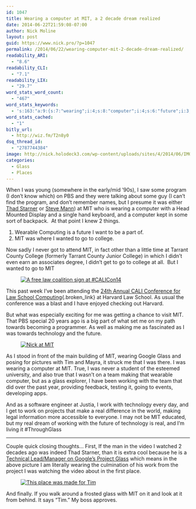 ```yaml
---
id: 1047
title: Wearing a computer at MIT, a 2 decade dream realized
date: 2014-06-22T21:59:08-07:00
author: Nick Moline
layout: post
guid: https://www.nick.pro/?p=1047
permalink: /2014/06/22/wearing-computer-mit-2-decade-dream-realized/
readability_ARI:
  - "8.6"
readability_CLI:
  - "7.1"
readability_LIX:
  - "29.7"
word_stats_word_count:
  - "467"
word_stats_keywords:
  - 's:163:"a:9:{s:7:"wearing";i:4;s:8:"computer";i:4;s:6:"future";i:3;s:7:"college";i:4;s:6:"making";i:3;s:10:"technology";i:3;s:5:"glass";i:4;s:4:"work";i:3;s:4:"real";i:3;}";'
word_stats_cached:
  - "1"
bitly_url:
  - http://wiz.fm/T2n8y0
dsq_thread_id:
  - "2787744384"
image: http://nick.holodeck3.com/wp-content/uploads/sites/4/2014/06/IMG_20140619_202224.jpg
categories:
  - Glass
  - Places
---
```

When I was young (somewhere in the early/mid &#8217;90s), I saw some program (I don&#8217;t know which) on PBS and they were talking about some guy (I can&#8217;t find the program, and don&#8217;t remember names, but I presume it was either [Thad Starner](http://www.media.mit.edu/wearables/lizzy/timeline.html#1993a)&nbsp;or [Steve Mann](http://www.media.mit.edu/wearables/lizzy/timeline.html#1994d)) at MIT who is wearing a computer with a Head Mounted Display and a single hand keyboard, and a computer kept in some sort of backpack. &nbsp;At that point I knew 2 things.

<!--more-->

  1. Wearable Computing is a future I want to be a part of.
  2. MIT was where I wanted to go to college.

Now sadly I never got to attend MIT, in fact other than a little time at Tarrant County College (formerly Tarrant County Junior College) in which I didn&#8217;t even earn&nbsp;an associates degree, I didn&#8217;t get to go to college at all. &nbsp;But I wanted to go to MIT

<div class="wp-block-image">
  <figure class="alignright"><a href="/wp-content/uploads/sites/4/2014/06/image1.jpg"><img src="/wp-content/uploads/sites/4/2014/06/image1-300x220.jpg" alt="A free law coalition sign at #CALICon14" class="wp-image-1057" srcset="https://i0.wp.com/nick.holodeck3.com/wp-content/uploads/sites/4/2014/06/image1.jpg?resize=300%2C220 300w, https://i0.wp.com/nick.holodeck3.com/wp-content/uploads/sites/4/2014/06/image1.jpg?resize=1024%2C752 1024w, https://i0.wp.com/nick.holodeck3.com/wp-content/uploads/sites/4/2014/06/image1.jpg?w=2048 2048w, https://i0.wp.com/nick.holodeck3.com/wp-content/uploads/sites/4/2014/06/image1.jpg?w=1520 1520w" sizes="(max-width: 300px) 100vw, 300px" /></a></figure>
</div>

This past week I&#8217;ve been attending the [24th Annual CALI Conference for Law School Computing](http://conference.cali.org/2014/){.broken_link} at Harvard Law School. As usual the conference was a blast and I have enjoyed checking out Harvard.

But what was especially exciting for me was getting a chance to visit MIT. That PBS special 20 years ago is a big part of what set me on my path towards becoming a programmer. As well as making me as fascinated as I was towards technology and the future.

<div class="wp-block-image">
  <figure class="alignleft"><a href="/wp-content/uploads/sites/4/2014/06/image.jpg"><img src="https://i0.wp.com/www.nick.pro/wp-content/uploads/sites/4/2014/06/IMG_20140619_202224-300x225.jpg?resize=300%2C225&#038;ssl=1" alt="Nick at MIT" class="wp-image-1651" srcset="https://i1.wp.com/nick.holodeck3.com/wp-content/uploads/sites/4/2014/06/IMG_20140619_202224.jpg?resize=300%2C225 300w, https://i1.wp.com/nick.holodeck3.com/wp-content/uploads/sites/4/2014/06/IMG_20140619_202224.jpg?resize=768%2C576 768w, https://i1.wp.com/nick.holodeck3.com/wp-content/uploads/sites/4/2014/06/IMG_20140619_202224.jpg?resize=1024%2C768 1024w, https://i1.wp.com/nick.holodeck3.com/wp-content/uploads/sites/4/2014/06/IMG_20140619_202224.jpg?resize=1200%2C900 1200w, https://i1.wp.com/nick.holodeck3.com/wp-content/uploads/sites/4/2014/06/IMG_20140619_202224.jpg?w=1520 1520w, https://i1.wp.com/nick.holodeck3.com/wp-content/uploads/sites/4/2014/06/IMG_20140619_202224.jpg?w=2280 2280w" sizes="(max-width: 300px) 100vw, 300px" data-recalc-dims="1" /></a></figure>
</div>

As I stood in front of the main building of MIT, wearing Google Glass and posing for pictures with Tim and Mayra, it struck me that I was there. I was wearing a computer at MIT. True, I was never a student of the esteemed university, and also true that I wasn&#8217;t on a team making that wearable computer, but as a glass explorer, I have been working with the team that did over the past year, providing feedback, testing it, going to events, developing apps.

And as a software engineer at Justia, I work with technology every day, and I get to work on projects that make a real difference in the world, making legal information more accessible to everyone. I may not be MIT educated, but my real dream of working with the future of technology is real, and I&#8217;m living it #ThroughGlass

<hr class="wp-block-separator" />

Couple quick closing thoughts&#8230; First, If the man in the video I watched 2 decades ago was indeed Thad Starner, than it is extra cool because he is a [Technical Lead/Manager on Google&#8217;s Project Glass](http://www.cc.gatech.edu/home/thad/) which means in the above picture I am literally wearing the culmination of his work from the project I was watching the video about in the first place.

<div class="wp-block-image">
  <figure class="aligncenter"><a href="/wp-content/uploads/sites/4/2014/06/image2.jpg"><img src="/wp-content/uploads/sites/4/2014/06/image2-300x220.jpg" alt="This place was made for Tim" class="wp-image-1061" srcset="https://i1.wp.com/nick.holodeck3.com/wp-content/uploads/sites/4/2014/06/image2.jpg?resize=300%2C220 300w, https://i1.wp.com/nick.holodeck3.com/wp-content/uploads/sites/4/2014/06/image2.jpg?resize=1024%2C752 1024w, https://i1.wp.com/nick.holodeck3.com/wp-content/uploads/sites/4/2014/06/image2.jpg?w=2048 2048w, https://i1.wp.com/nick.holodeck3.com/wp-content/uploads/sites/4/2014/06/image2.jpg?w=1520 1520w" sizes="(max-width: 300px) 100vw, 300px" /></a></figure>
</div>

And finally. If you walk around a frosted glass with MIT on it and look at it from behind. It says &#8220;Tim.&#8221; My boss approves.